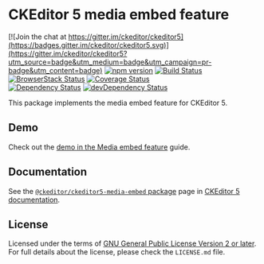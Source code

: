 CKEditor 5 media embed feature
========================================

[![Join the chat at https://gitter.im/ckeditor/ckeditor5](https://badges.gitter.im/ckeditor/ckeditor5.svg)](https://gitter.im/ckeditor/ckeditor5?utm_source=badge&utm_medium=badge&utm_campaign=pr-badge&utm_content=badge)
[![npm version](https://badge.fury.io/js/%40ckeditor%2Fckeditor5-media-embed.svg)](https://www.npmjs.com/package/@ckeditor/ckeditor5-media-embed)
[![Build Status](https://travis-ci.org/ckeditor/ckeditor5-media-embed.svg?branch=master)](https://travis-ci.org/ckeditor/ckeditor5-media-embed)
[![BrowserStack Status](https://automate.browserstack.com/automate/badge.svg?badge_key=d3hvenZqQVZERFQ5d09FWXdyT0ozVXhLaVltRFRjTTUyZGpvQWNmWVhUUT0tLUZqNlJ1YWRUd0RvdEVOaEptM1B2Q0E9PQ==--c9d3dee40b9b4471ff3fb516d9ecf8d09292c7e0)](https://automate.browserstack.com/public-build/d3hvenZqQVZERFQ5d09FWXdyT0ozVXhLaVltRFRjTTUyZGpvQWNmWVhUUT0tLUZqNlJ1YWRUd0RvdEVOaEptM1B2Q0E9PQ==--c9d3dee40b9b4471ff3fb516d9ecf8d09292c7e0)
[![Coverage Status](https://coveralls.io/repos/github/ckeditor/ckeditor5-media-embed/badge.svg?branch=master)](https://coveralls.io/github/ckeditor/ckeditor5-media-embed?branch=master)
<br>
[![Dependency Status](https://david-dm.org/ckeditor/ckeditor5-media-embed/status.svg)](https://david-dm.org/ckeditor/ckeditor5-media-embed)
[![devDependency Status](https://david-dm.org/ckeditor/ckeditor5-media-embed/dev-status.svg)](https://david-dm.org/ckeditor/ckeditor5-media-embed?type=dev)

This package implements the media embed feature for CKEditor 5.

## Demo

Check out the [demo in the Media embed feature](https://ckeditor.com/docs/ckeditor5/latest/features/media-embed.html#demo) guide.

## Documentation

See the [`@ckeditor/ckeditor5-media-embed` package](https://ckeditor.com/docs/ckeditor5/latest/api/media-embed.html) page in [CKEditor 5 documentation](https://ckeditor.com/docs/ckeditor5/latest/).

## License

Licensed under the terms of [GNU General Public License Version 2 or later](http://www.gnu.org/licenses/gpl.html). For full details about the license, please check the `LICENSE.md` file.
